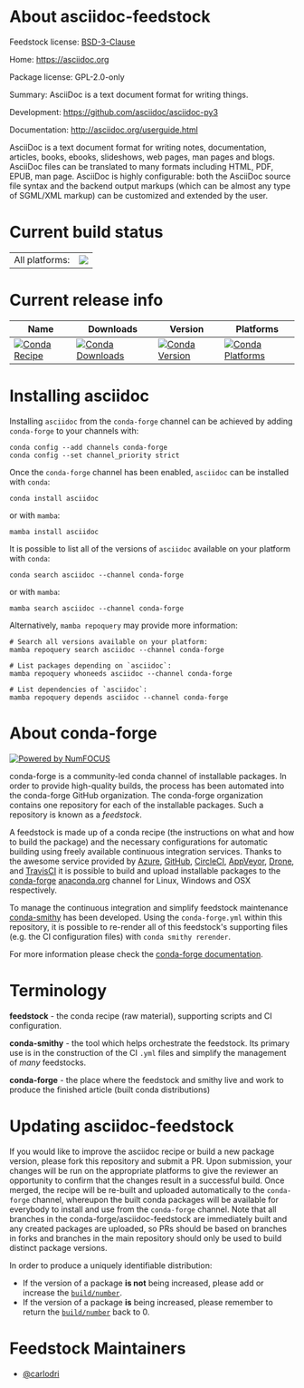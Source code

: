 About asciidoc-feedstock
========================

Feedstock license: [BSD-3-Clause](https://github.com/conda-forge/asciidoc-feedstock/blob/main/LICENSE.txt)

Home: https://asciidoc.org

Package license: GPL-2.0-only

Summary: AsciiDoc is a text document format for writing things.

Development: https://github.com/asciidoc/asciidoc-py3

Documentation: http://asciidoc.org/userguide.html

AsciiDoc is a text document format for writing notes, documentation, articles, books, ebooks, slideshows, web pages, man pages and blogs. AsciiDoc files can be translated to many formats including HTML, PDF, EPUB, man page.
AsciiDoc is highly configurable: both the AsciiDoc source file syntax and the backend output markups (which can be almost any type of SGML/XML markup)
 can be customized and extended by the user.


Current build status
====================


<table><tr><td>All platforms:</td>
    <td>
      <a href="https://dev.azure.com/conda-forge/feedstock-builds/_build/latest?definitionId=55&branchName=main">
        <img src="https://dev.azure.com/conda-forge/feedstock-builds/_apis/build/status/asciidoc-feedstock?branchName=main">
      </a>
    </td>
  </tr>
</table>

Current release info
====================

| Name | Downloads | Version | Platforms |
| --- | --- | --- | --- |
| [![Conda Recipe](https://img.shields.io/badge/recipe-asciidoc-green.svg)](https://anaconda.org/conda-forge/asciidoc) | [![Conda Downloads](https://img.shields.io/conda/dn/conda-forge/asciidoc.svg)](https://anaconda.org/conda-forge/asciidoc) | [![Conda Version](https://img.shields.io/conda/vn/conda-forge/asciidoc.svg)](https://anaconda.org/conda-forge/asciidoc) | [![Conda Platforms](https://img.shields.io/conda/pn/conda-forge/asciidoc.svg)](https://anaconda.org/conda-forge/asciidoc) |

Installing asciidoc
===================

Installing `asciidoc` from the `conda-forge` channel can be achieved by adding `conda-forge` to your channels with:

```
conda config --add channels conda-forge
conda config --set channel_priority strict
```

Once the `conda-forge` channel has been enabled, `asciidoc` can be installed with `conda`:

```
conda install asciidoc
```

or with `mamba`:

```
mamba install asciidoc
```

It is possible to list all of the versions of `asciidoc` available on your platform with `conda`:

```
conda search asciidoc --channel conda-forge
```

or with `mamba`:

```
mamba search asciidoc --channel conda-forge
```

Alternatively, `mamba repoquery` may provide more information:

```
# Search all versions available on your platform:
mamba repoquery search asciidoc --channel conda-forge

# List packages depending on `asciidoc`:
mamba repoquery whoneeds asciidoc --channel conda-forge

# List dependencies of `asciidoc`:
mamba repoquery depends asciidoc --channel conda-forge
```


About conda-forge
=================

[![Powered by
NumFOCUS](https://img.shields.io/badge/powered%20by-NumFOCUS-orange.svg?style=flat&colorA=E1523D&colorB=007D8A)](https://numfocus.org)

conda-forge is a community-led conda channel of installable packages.
In order to provide high-quality builds, the process has been automated into the
conda-forge GitHub organization. The conda-forge organization contains one repository
for each of the installable packages. Such a repository is known as a *feedstock*.

A feedstock is made up of a conda recipe (the instructions on what and how to build
the package) and the necessary configurations for automatic building using freely
available continuous integration services. Thanks to the awesome service provided by
[Azure](https://azure.microsoft.com/en-us/services/devops/), [GitHub](https://github.com/),
[CircleCI](https://circleci.com/), [AppVeyor](https://www.appveyor.com/),
[Drone](https://cloud.drone.io/welcome), and [TravisCI](https://travis-ci.com/)
it is possible to build and upload installable packages to the
[conda-forge](https://anaconda.org/conda-forge) [anaconda.org](https://anaconda.org/)
channel for Linux, Windows and OSX respectively.

To manage the continuous integration and simplify feedstock maintenance
[conda-smithy](https://github.com/conda-forge/conda-smithy) has been developed.
Using the ``conda-forge.yml`` within this repository, it is possible to re-render all of
this feedstock's supporting files (e.g. the CI configuration files) with ``conda smithy rerender``.

For more information please check the [conda-forge documentation](https://conda-forge.org/docs/).

Terminology
===========

**feedstock** - the conda recipe (raw material), supporting scripts and CI configuration.

**conda-smithy** - the tool which helps orchestrate the feedstock.
                   Its primary use is in the construction of the CI ``.yml`` files
                   and simplify the management of *many* feedstocks.

**conda-forge** - the place where the feedstock and smithy live and work to
                  produce the finished article (built conda distributions)


Updating asciidoc-feedstock
===========================

If you would like to improve the asciidoc recipe or build a new
package version, please fork this repository and submit a PR. Upon submission,
your changes will be run on the appropriate platforms to give the reviewer an
opportunity to confirm that the changes result in a successful build. Once
merged, the recipe will be re-built and uploaded automatically to the
`conda-forge` channel, whereupon the built conda packages will be available for
everybody to install and use from the `conda-forge` channel.
Note that all branches in the conda-forge/asciidoc-feedstock are
immediately built and any created packages are uploaded, so PRs should be based
on branches in forks and branches in the main repository should only be used to
build distinct package versions.

In order to produce a uniquely identifiable distribution:
 * If the version of a package **is not** being increased, please add or increase
   the [``build/number``](https://docs.conda.io/projects/conda-build/en/latest/resources/define-metadata.html#build-number-and-string).
 * If the version of a package **is** being increased, please remember to return
   the [``build/number``](https://docs.conda.io/projects/conda-build/en/latest/resources/define-metadata.html#build-number-and-string)
   back to 0.

Feedstock Maintainers
=====================

* [@carlodri](https://github.com/carlodri/)

